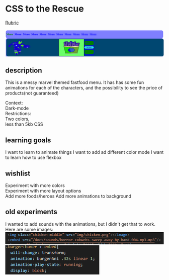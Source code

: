 # CSS to the Rescue 

[Rubric](https://docs.google.com/spreadsheets/d/1Xv48MSiACNmnM6nXpGGUb8mJDC459uSaxJszO_zLEp8/edit?usp=sharing)

![alt text](https://github.com/mordock/css-to-the-rescue-1920/blob/master/docs/img/Screenshot_1.png)

## description
This is a messy marvel themed fastfood menu. It has has some fun animations for each of the characters, and the possibility to see the price of products(not guaranteed)

Context:  
Dark-mode  
Restrictions:  
Two colors,  
less than 5kb CSS  

<!-- Add a nice image here at the end of the week, showing off your shiny frontend 📸 -->

<!-- ...but how does one use this project? What are its features 🤔 -->

<!-- Maybe a checklist of done stuff and stuff still on your wishlist? ✅ -->

## learning goals
I want to learn to animate things
I want to add ad different color mode
I want to learn how to use flexbox

## wishlist
Experiment with more colors  
Experiment with more layout options  
Add more foods/heroes
Add more animations to background

## old experiments
I wanted to add sounds with the animations, but I didn't get that to work. Here are some images:  
![alt text](https://github.com/mordock/css-to-the-rescue-1920/blob/master/docs/img/sounds.png)  
![alt text](https://github.com/mordock/css-to-the-rescue-1920/blob/master/docs/img/sounds_01.png)  

